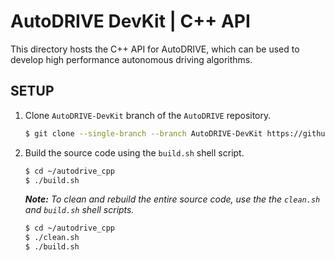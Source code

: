 # AutoDRIVE DevKit | C++ API

This directory hosts the C++ API for AutoDRIVE, which can be used to develop high performance autonomous driving algorithms.

## SETUP

1. Clone `AutoDRIVE-DevKit` branch of the `AutoDRIVE` repository.
    ```bash
    $ git clone --single-branch --branch AutoDRIVE-DevKit https://github.com/Tinker-Twins/AutoDRIVE.git
    ```
2. Build the source code using the `build.sh` shell script.
    ```bash
    $ cd ~/autodrive_cpp
    $ ./build.sh
    ```
  
    _**Note:** To clean and rebuild the entire source code, use the the `clean.sh` and `build.sh` shell scripts._
    ```bash
    $ cd ~/autodrive_cpp
    $ ./clean.sh
    $ ./build.sh
    ```
